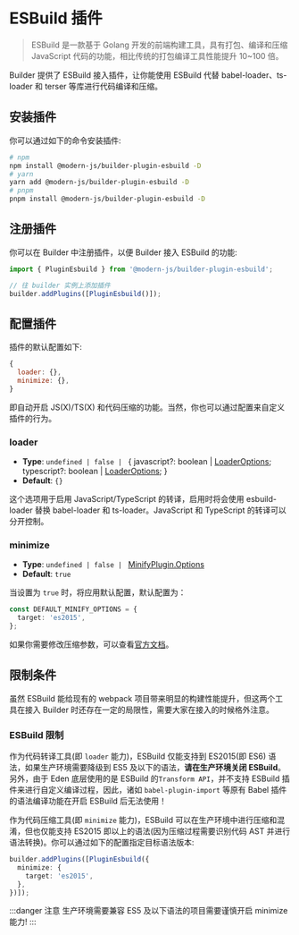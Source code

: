 # ESBuild 插件

> ESBuild 是一款基于 Golang 开发的前端构建工具，具有打包、编译和压缩 JavaScript 代码的功能，相比传统的打包编译工具性能提升 10~100 倍。

Builder 提供了 ESBuild 接入插件，让你能使用 ESBuild 代替 babel-loader、ts-loader 和 terser 等库进行代码编译和压缩。

## 安装插件

你可以通过如下的命令安装插件:

```bash
# npm
npm install @modern-js/builder-plugin-esbuild -D
# yarn
yarn add @modern-js/builder-plugin-esbuild -D
# pnpm
pnpm install @modern-js/builder-plugin-esbuild -D
```

## 注册插件

你可以在 Builder 中注册插件，以便 Builder 接入 ESBuild 的功能:

```js
import { PluginEsbuild } from '@modern-js/builder-plugin-esbuild';

// 往 builder 实例上添加插件
builder.addPlugins([PluginEsbuild()]);
```

## 配置插件

插件的默认配置如下:

```js
{
  loader: {},
  minimize: {},
}
```

即自动开启 JS(X)/TS(X) 和代码压缩的功能。当然，你也可以通过配置来自定义插件的行为。

### loader

- **Type**: `undefined | false | ` { javascript?: boolean | [LoaderOptions](https://github.com/privatenumber/esbuild-loader#loader); typescript?: boolean | [LoaderOptions](https://github.com/privatenumber/esbuild-loader#loader); }
- **Default**: `{}`

这个选项用于启用 JavaScript/TypeScript 的转译，启用时将会使用 esbuild-loader 替换 babel-loader 和 ts-loader。JavaScript 和 TypeScript 的转译可以分开控制。

### minimize

- **Type**: `undefined | false | ` [MinifyPlugin.Options](https://github.com/privatenumber/esbuild-loader#minifyplugin)
- **Default**: `true`

当设置为 `true` 时，将应用默认配置，默认配置为：

```typescript
const DEFAULT_MINIFY_OPTIONS = {
  target: 'es2015',
};
```

如果你需要修改压缩参数，可以查看[官方文档](https://github.com/privatenumber/esbuild-loader#minifyplugin)。

## 限制条件

虽然 ESBuild 能给现有的 webpack 项目带来明显的构建性能提升，但这两个工具在接入 Builder 时还存在一定的局限性，需要大家在接入的时候格外注意。

### ESBuild 限制

作为代码转译工具(即 `loader` 能力)，ESBuild 仅能支持到 ES2015(即 ES6) 语法，如果生产环境需要降级到 ES5 及以下的语法，**请在生产环境关闭 ESBuild**。另外，由于 Eden 底层使用的是 ESBuild 的`Transform API`，并不支持 ESBuild 插件来进行自定义编译过程，因此，诸如 `babel-plugin-import` 等原有 Babel 插件的语法编译功能在开启 ESBuild 后无法使用！

作为代码压缩工具(即 `minimize` 能力)，ESBuild 可以在生产环境中进行压缩和混淆，但也仅能支持 ES2015 即以上的语法(因为压缩过程需要识别代码 AST 并进行语法转换)。你可以通过如下的配置指定目标语法版本:

```ts
builder.addPlugins([PluginEsbuild({
  minimize: {
    target: 'es2015',
  },
})]);
```

:::danger 注意
生产环境需要兼容 ES5 及以下语法的项目需要谨慎开启 minimize 能力!
:::
